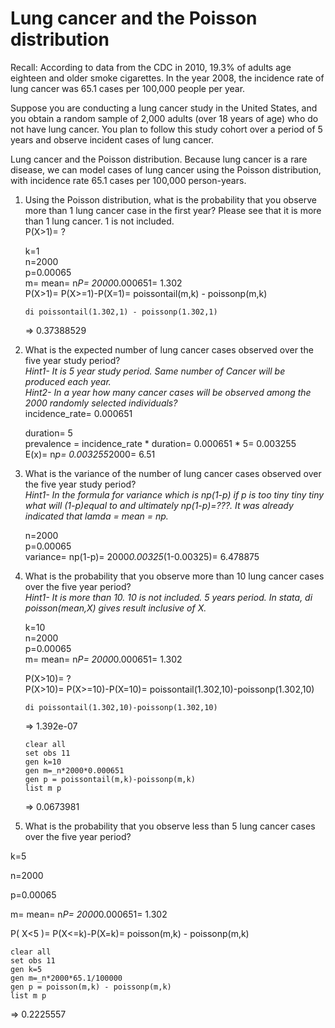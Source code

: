 # Lung cancer and the Poisson distribution
Recall: According to data from the CDC in 2010, 19.3% of adults age eighteen and older smoke cigarettes. In the year 2008, the incidence rate of lung cancer was 65.1 cases per 100,000 people per year.

Suppose you are conducting a lung cancer study in the United States, and you obtain a random sample of 2,000 adults (over 18 years of age) who do not have lung cancer. You plan to follow this study cohort over a period of 5 years and observe incident cases of lung cancer.

Lung cancer and the Poisson distribution. Because lung cancer is a rare disease, we can model cases of lung cancer using the Poisson distribution, with incidence rate 65.1 cases per 100,000 person-years.

1. Using the Poisson distribution, what is the probability that you observe more than 1 lung cancer case in the first year? Please see that it is more than 1 lung cancer. 1 is not included.   
	P(X>1)= ?  
	   
	k=1  
	n=2000  
	p=0.00065   
	m= mean= n*P= 2000*0.000651= 1.302   
	P(X>1)= P(X>=1)-P(X=1)= poissontail(m,k) - poissonp(m,k)   

	`di poissontail(1.302,1) - poissonp(1.302,1)`

	=> 0.37388529


2. What is the expected number of lung cancer cases observed over the five year study period?   
*Hint1- It is 5 year study period. Same number of Cancer will be produced each year.*   
*Hint2- In a year how many cancer cases will be observed among the 2000 randomly selected individuals?*   
	incidence_rate= 0.000651   
	   
	duration= 5  
	prevalence = incidence_rate * duration= 0.000651 * 5= 0.003255  
	E(x)= n*p= 0.003255*2000= 6.51

3. What is the variance of the number of lung cancer cases observed over the five year study period?   
*Hint1- In the formula for variance which is np(1-p) if p is too tiny tiny tiny what will (1-p)equal to and ultimately np(1-p)=???. It was already indicated that lamda = mean = np.*  
	   
	n=2000   
	p=0.00065   
	variance= np(1-p)= 2000*0.00325*(1-0.00325)= 6.478875


4. What is the probability that you observe more than 10 lung cancer cases over the five year period?   
*Hint1- It is more than 10. 10 is not included. 5 years period. In stata, di poisson(mean,X) gives result inclusive of X.*   
	   
	k=10  
	n=2000  
	p=0.00065  
	m= mean= n*P= 2000*0.000651= 1.302
	   
	P(X>10)= ?   
	P(X>10)= P(X>=10)-P(X=10)= poissontail(1.302,10)-poissonp(1.302,10)   

	`di poissontail(1.302,10)-poissonp(1.302,10)`

	=> 1.392e-07

	`clear all`   
	`set obs 11`   
	`gen k=10`   
	`gen m=_n*2000*0.000651`   
	`gen p = poissontail(m,k)-poissonp(m,k)`   
	`list m p`

	=> 0.0673981


5. What is the probability that you observe less than 5 lung cancer cases over the five year period?

k=5

n=2000

p=0.00065

m= mean= n*P= 2000*0.000651= 1.302


P( X<5 )= P(X<=k)-P(X=k)= poisson(m,k) - poissonp(m,k)

	clear all
	set obs 11
	gen k=5
	gen m=_n*2000*65.1/100000
	gen p = poisson(m,k) - poissonp(m,k)
	list m p

=> 0.2225557
